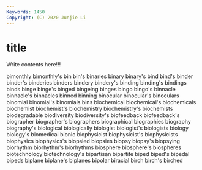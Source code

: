 ```yaml
---
Keywords: 1450
Copyright: (C) 2020 Junjie Li
---
```


# title

Write contents here!!!
 
bimonthly 
bimonthly's 
bin 
bin's 
binaries 
binary 
binary's 
bind 
bind's
binder 
binder's 
binderies 
binders 
bindery 
bindery's 
binding 
binding's 
bindings 
binds
binge 
binge's 
binged 
bingeing 
binges 
bingo 
bingo's 
binnacle 
binnacle's 
binnacles
binned 
binning 
binocular 
binocular's 
binoculars 
binomial 
binomial's 
binomials 
bins 
biochemical
biochemical's 
biochemicals 
biochemist 
biochemist's 
biochemistry 
biochemistry's 
biochemists 
biodegradable 
biodiversity 
biodiversity's
biofeedback 
biofeedback's 
biographer 
biographer's 
biographers 
biographical 
biographies 
biography 
biography's 
biological
biologically 
biologist 
biologist's 
biologists 
biology 
biology's 
biomedical 
bionic 
biophysicist 
biophysicist's
biophysicists 
biophysics 
biophysics's 
biopsied 
biopsies 
biopsy 
biopsy's 
biopsying 
biorhythm 
biorhythm's
biorhythms 
biosphere 
biosphere's 
biospheres 
biotechnology 
biotechnology's 
bipartisan 
bipartite 
biped 
biped's
bipedal 
bipeds 
biplane 
biplane's 
biplanes 
bipolar 
biracial 
birch 
birch's 
birched
